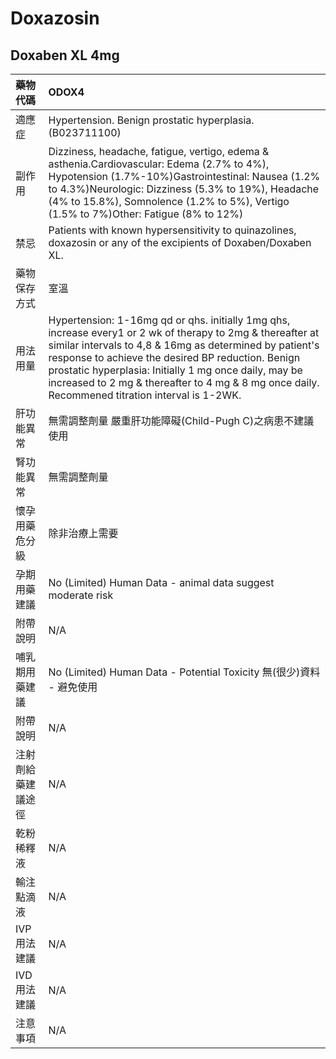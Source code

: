 # Doxazosin

## Doxaben XL 4mg

| 藥物代碼           | ODOX4                                                                                                                                                                                                                                                                                                                                                                                   |
|:-------------------|:----------------------------------------------------------------------------------------------------------------------------------------------------------------------------------------------------------------------------------------------------------------------------------------------------------------------------------------------------------------------------------------|
| 適應症             | Hypertension. Benign prostatic hyperplasia.(B023711100)                                                                                                                                                                                                                                                                                                                                 |
| 副作用             | Dizziness, headache, fatigue, vertigo, edema & asthenia.Cardiovascular: Edema (2.7% to 4%), Hypotension (1.7%-10%)Gastrointestinal: Nausea (1.2% to 4.3%)Neurologic: Dizziness (5.3% to 19%), Headache (4% to 15.8%), Somnolence (1.2% to 5%), Vertigo (1.5% to 7%)Other: Fatigue (8% to 12%)                                                                                           |
| 禁忌               | Patients with known hypersensitivity to quinazolines, doxazosin or any of the          excipients of Doxaben/Doxaben XL.                                                                                                                                                                                                                                                                |
| 藥物保存方式       | 室溫                                                                                                                                                                                                                                                                                                                                                                                    |
| 用法用量           | Hypertension: 1-16mg qd or qhs. initially 1mg qhs, increase every1 or 2 wk of therapy to 2mg & thereafter at similar intervals to 4,8 & 16mg as determined by patient's response to achieve the desired BP reduction. Benign prostatic hyperplasia: Initially 1 mg once daily, may be increased to 2 mg & thereafter to 4 mg & 8 mg once daily. Recommened titration interval is 1-2WK. |
| 肝功能異常         | 無需調整劑量  嚴重肝功能障礙(Child-Pugh C)之病患不建議使用                                                                                                                                                                                                                                                                                                                              |
| 腎功能異常         | 無需調整劑量                                                                                                                                                                                                                                                                                                                                                                            |
| 懷孕用藥危分級     | 除非治療上需要                                                                                                                                                                                                                                                                                                                                                                          |
| 孕期用藥建議       | No (Limited) Human Data - animal data suggest moderate risk                                                                                                                                                                                                                                                                                                                             |
| 附帶說明           | N/A                                                                                                                                                                                                                                                                                                                                                                                     |
| 哺乳期用藥建議     | No (Limited) Human Data - Potential Toxicity 無(很少)資料 - 避免使用                                                                                                                                                                                                                                                                                                                    |
| 附帶說明           | N/A                                                                                                                                                                                                                                                                                                                                                                                     |
| 注射劑給藥建議途徑 | N/A                                                                                                                                                                                                                                                                                                                                                                                     |
| 乾粉稀釋液         | N/A                                                                                                                                                                                                                                                                                                                                                                                     |
| 輸注點滴液         | N/A                                                                                                                                                                                                                                                                                                                                                                                     |
| IVP 用法建議       | N/A                                                                                                                                                                                                                                                                                                                                                                                     |
| IVD 用法建議       | N/A                                                                                                                                                                                                                                                                                                                                                                                     |
| 注意事項           | N/A                                                                                                                                                                                                                                                                                                                                                                                     |


